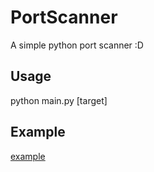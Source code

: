 # PortScanner
A simple python port scanner :D


## Usage
python main.py [target]

## Example
[example](clipimage.jpg)
